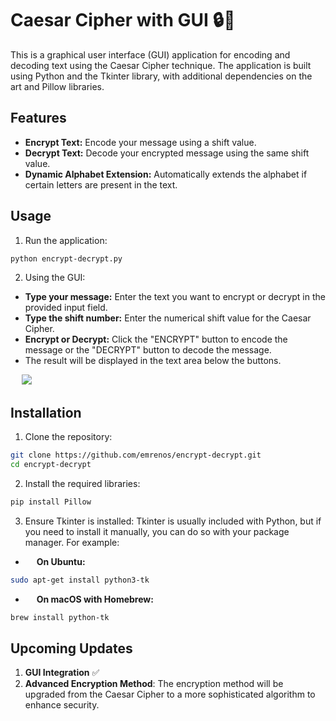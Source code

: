 # Caesar Cipher with GUI :lock::key:

This is a graphical user interface (GUI) application for encoding and decoding text using the Caesar Cipher technique. The application is built using Python and the Tkinter library, with additional dependencies on the art and Pillow libraries.

## Features
- **Encrypt Text:** Encode your message using a shift value.
- **Decrypt Text:** Decode your encrypted message using the same shift value.
- **Dynamic Alphabet Extension:** Automatically extends the alphabet if certain letters are present in the text.

## Usage
1.   Run the application:
```sh
python encrypt-decrypt.py
```
2. Using the GUI:
- **Type your message:** Enter the text you want to encrypt or decrypt in the provided input field.
- **Type the shift number:** Enter the numerical shift value for the Caesar Cipher.
- **Encrypt or Decrypt:** Click the "ENCRYPT" button to encode the message or the "DECRYPT" button to decode the message.
- The result will be displayed in the text area below the buttons.

&emsp; ![](https://github.com/emrenos/encrypt-decrypt/blob/main/crpyt-gif.gif)

## Installation
1. Clone the repository: 
```sh
git clone https://github.com/emrenos/encrypt-decrypt.git
cd encrypt-decrypt
```
2. Install the required libraries:
```sh 
pip install Pillow
```
3. Ensure Tkinter is installed:
Tkinter is usually included with Python, but if you need to install it manually, you can do so with your package manager. For example:
- &emsp; **On Ubuntu:**
```sh
sudo apt-get install python3-tk
```
- &emsp;  **On macOS with Homebrew:**
```sh
brew install python-tk
```

## Upcoming Updates
1. **GUI Integration** :white_check_mark:
2. **Advanced Encryption Method**: The encryption method will be upgraded from the Caesar Cipher to a more sophisticated algorithm to enhance security.

##
